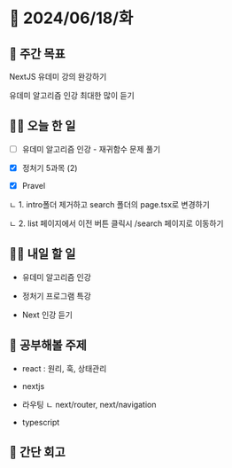 # 📅 2024/06/18/화

## 🚀 주간 목표

NextJS 유데미 강의 완강하기

유데미 알고리즘 인강 최대한 많이 듣기

## 💪🏻 오늘 한 일

- [ ] 유데미 알고리즘 인강 - 재귀함수 문제 풀기

- [x] 정처기 5과목 (2)

- [x] Pravel

ㄴ 1. intro폴더 제거하고 search 폴더의 page.tsx로 변경하기

ㄴ 2. list 페이지에서 이전 버튼 클릭시 /search 페이지로 이동하기

## 🫵🏻 내일 할 일

- 유데미 알고리즘 인강

- 정처기 프로그램 특강

- Next 인강 듣기

## 🔎 공부해볼 주제

- react : 원리, 훅, 상태관리

- nextjs

- 라우팅
  ㄴ next/router, next/navigation

- typescript

## 👀 간단 회고

